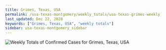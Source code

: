```yaml
---
title: Grimes, Texas, USA
permalink: /usa-texas-montgomery/weekly_totals/usa-texas-grimes-weekly_totals.html
last_updated: Dec 22, 2020
keywords: ["Grimes, Texas, USA", "weekly totals"]
sidebar: usa-texas-montgomery_sidebar
---
```


![Weekly Totals of Confirmed Cases for Grimes, Texas, USA](/covid_tracker/images/graphs/usa-texas-grimes-weekly_totals_graph.png)
